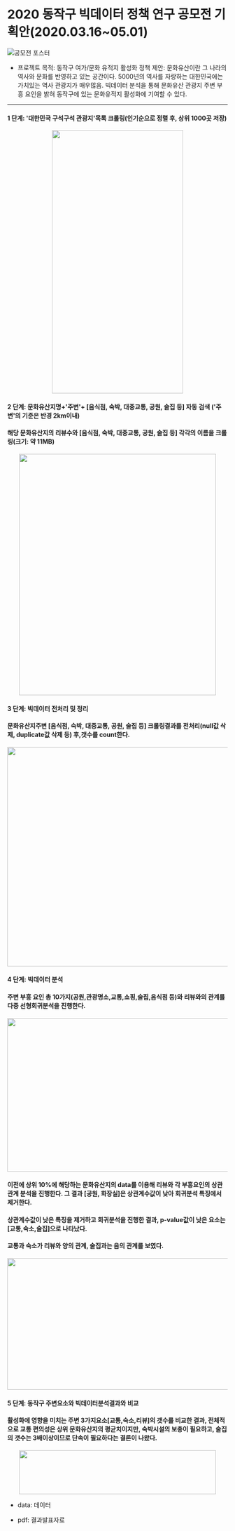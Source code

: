 # 2020 동작구 빅데이터 정책 연구 공모전 기획안(2020.03.16~05.01) 
![공모전 포스터](https://user-images.githubusercontent.com/57060127/78499818-d7a17c00-778d-11ea-8e32-f5acd57de15f.jpg)
* 프로젝트 목적: 동작구 여가/문화 유적지 활성화 정책 제안: 문화유산이란 그 나라의 역사와 문화를 반영하고 있는 공간이다. 5000년의 역사를 자랑하는 대한민국에는 가치있는 역사 관광지가 매우많음. 빅데이터 분석을 통해 문화유산 관광지 주변 부흥 요인을 밝혀 동작구에 있는 문화유적지 활성화에 기여할 수 있다.
-----------------------------------------------------------------------------------------------------------------

#### 1 단계: '대한민국 구석구석 관광지'목록 크롤링(인기순으로 정렬 후, 상위 1000곳 저장) 
<p align="center"> 
<img src="https://user-images.githubusercontent.com/57060127/84516317-95099c00-ad08-11ea-8081-51b2c587bc84.JPG" width="300" height="600">
</p>

#### 2 단계: 문화유산지명+'주변'+ [음식점, 숙박, 대중교통, 공원, 술집 등] 자동 검색 ('주변'의 기준은 반경 2km이내)   
#### 해당 문화유산지의 리뷰수와 [음식점, 숙박, 대중교통, 공원, 술집 등] 각각의 이름을 크롤링(크기: 약 11MB)
<p align="center"> 
<img src="https://user-images.githubusercontent.com/57060127/84516870-617b4180-ad09-11ea-83a3-76ed008f1de7.JPG" width="450" height="550">
</p>

#### 3 단계: 빅데이터 전처리 및 정리
#### 문화유산지주변 [음식점, 숙박, 대중교통, 공원, 술집 등] 크롤링결과를 전처리(null값 삭제, duplicate값 삭제 등) 후,갯수를 count한다.
<p align="center"> 
<img src="https://user-images.githubusercontent.com/57060127/84596101-b7312480-ae96-11ea-9ff9-f5c50aa6965f.JPG" width="750" height="500">
</p>

#### 4 단계: 빅데이터 분석
#### 주변 부흥 요인 총 10가지(공원,관광명소,교통,쇼핑,술집,음식점 등)와 리뷰와의 관계를 다중 선형회귀분석을 진행한다.
<p align="center"> 
<img src="https://user-images.githubusercontent.com/57060127/84518639-f7b06700-ad0b-11ea-8439-b3946369ff03.JPG" width="750" height="350">
</p>

#### 이전에 상위 10%에 해당하는 문화유산지의 data를 이용해 리뷰와 각 부흥요인의 상관관계 분석을 진행한다. 그 결과 [공원, 화장실]은 상관계수값이 낮아 회귀분석 특징에서 제거한다.
#### 상관계수값이 낮은 특징을 제거하고 회귀분석을 진행한 결과, p-value값이 낮은 요소는 [교통,숙소,술집]으로 나타났다.
#### 교통과 숙소가 리뷰와 양의 관계, 술집과는 음의 관계를 보였다.
<p align="center"> 
<img src="https://user-images.githubusercontent.com/57060127/84519277-d603af80-ad0c-11ea-9afe-016623223b96.JPG" width="750" height="300">
</p>


#### 5 단계: 동작구 주변요소와 빅데이터분석결과와 비교
#### 활성화에 영향을 미치는 주변 3가지요소[교통,숙소,리뷰]의 갯수를 비교한 결과, 전체적으로 교통 편의성은 상위 문화유산지의 평균치이지만, 숙박시설의 보충이 필요하고, 술집의 갯수는 3배이상이므로 단속이 필요하다는 결론이 나왔다.
<p align="center"> 
<img src="https://user-images.githubusercontent.com/57060127/84519526-32ff6580-ad0d-11ea-869d-5a040d39ac32.JPG" width="450" height="100">
</p>


* data: 데이터 


* pdf: 결과발표자료


